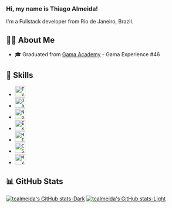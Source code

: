 ### Hi, my name is <strong>Thiago Almeida!</strong>

I'm a Fullstack developer from Rio de Janeiro, Brazil.

## 👨‍💻 About Me

- 🎓 Graduated from [Gama Academy](https://www.gama.academy/gama-experience/desenvolvimento-web) - Gama Experience #46

## 🚀 Skills

- <code><img height="28" src="https://img.shields.io/badge/TypeScript-007ACC?style=for-the-badge&logo=typescript&logoColor=white" alt="Typescript"/></code>
- <code><img height="28" src="https://img.shields.io/badge/JavaScript-323330?style=for-the-badge&logo=javascript&logoColor=F7DF1E" alt="Javascript"/></code>
- <code><img height="28" src="https://img.shields.io/badge/Node.js-43853D?style=for-the-badge&logo=node.js&logoColor=white" alt="Nodejs"/></code>
- <code><img height="28" src="https://img.shields.io/badge/Express.js-404D59?style=for-the-badge" alt="Express.js"/></code>
- <code><img height="28" src="https://img.shields.io/badge/HTML5-E34F26?style=for-the-badge&logo=html5&logoColor=white" alt="HTML5"/></code>
- <code><img height="28" src="https://img.shields.io/badge/CSS3-1572B6?style=for-the-badge&logo=css3&logoColor=white" alt="CSS"/></code>
- <code><img height="28" src="https://img.shields.io/badge/MySQL-00000F?style=for-the-badge&logo=mysql&logoColor=white" alt="MySQL"/></code>

## 📊 GitHub Stats

[![tcalmeida's GitHub stats-Dark](https://github-readme-stats.vercel.app/api?username=tcalmeida&show_icons=true&theme=dracula#gh-dark-mode-only)](https://github.com/anuraghazra/github-readme-stats#gh-dark-mode-only)
[![tcalmeida's GitHub stats-Light](https://github-readme-stats.vercel.app/api?username=tcalmeidat&show_icons=true&theme=vue#gh-light-mode-only)](https://github.com/anuraghazra/github-readme-stats#gh-light-mode-only)

<!---
tcalmeida/tcalmeida is a ✨ special ✨ repository because its `README.md` (this file) appears on your GitHub profile.
You can click the Preview link to take a look at your changes.
--->
